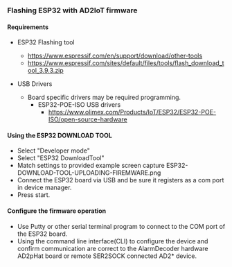 ### Flashing ESP32 with AD2IoT firmware

#### Requirements
- ESP32 Flashing tool
  - https://www.espressif.com/en/support/download/other-tools
  - https://www.espressif.com/sites/default/files/tools/flash_download_tool_3.9.3.zip

- USB Drivers
  - Board specific drivers may be required programming.
    - ESP32-POE-ISO USB drivers
      - https://www.olimex.com/Products/IoT/ESP32/ESP32-POE-ISO/open-source-hardware


#### Using the ESP32 DOWNLOAD TOOL
  - Select "Developer mode"
  - Select "ESP32 DownloadTool"
  - Match settings to provided example screen capture ESP32-DOWNLOAD-TOOL-UPLOADING-FIREMWARE.png
  - Connect the ESP32 board via USB and be sure it registers as a com port in device manager.
  - Press start.

#### Configure the firmware operation
- Use Putty or other serial terminal program to connect to the COM port of the ESP32 board.
- Using the command line interface(CLI) to configure the device and confirm communication are correct to the AlarmDecoder hardware AD2pHat board or remote SER2SOCK connected AD2* device.